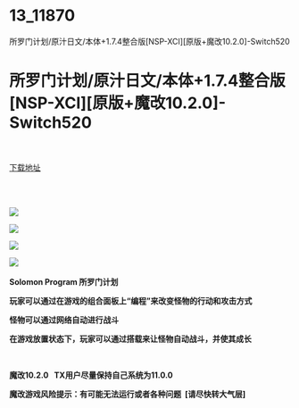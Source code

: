 # 13_11870
所罗门计划/原汁日文/本体+1.7.4整合版[NSP-XCI][原版+魔改10.2.0]-Switch520
# 所罗门计划/原汁日文/本体+1.7.4整合版[NSP-XCI][原版+魔改10.2.0]-Switch520
 <br/></br>
[下载地址](https://www.switch520.cc/article/11870 "下载地址")
<br/></br>

<p>&nbsp;</p>
<p><strong><img src="https://www.switch520.cc/muke_img/upload_art_editor_20210321-1_e5d4f92f5dfef3b6ff3bed1d2f9a65e4.jpg"></strong></p>
<p><strong><img src="https://www.switch520.cc/muke_img/upload_art_editor_20210321-1_df513cc4fd5481a325382ee584566ed8.jpg"></strong></p>
<p><strong><img src="https://www.switch520.cc/muke_img/upload_art_editor_20210321-1_08f7920a0b07d10c64bdf0d5d577ba79.jpg"></strong></p>
<p><strong><img src="https://www.switch520.cc/muke_img/upload_art_editor_20210321-1_c89f9961576af6b7761d334ace2923ba.jpg">&nbsp;</strong></p>
<p><strong>Solomon Program 所罗门计划</strong></p>
<p><strong>玩家可以通过在游戏的组合面板上“编程”来改变怪物的行动和攻击方式</strong></p>
<p><strong>怪物可以通过网络自动进行战斗</strong></p>
<p><strong>在游戏放置状态下，玩家可以通过搭载来让怪物自动战斗，并使其成长</strong></p>
<p>&nbsp;</p>
<p><strong>魔改10.2.0 &nbsp;&nbsp;TX用户尽量保持自己系统为11.0.0</strong></p>
<p><strong>魔改游戏风险提示：有可能无法运行或者各种问题 &nbsp;[请尽快转大气层]</strong></p>
